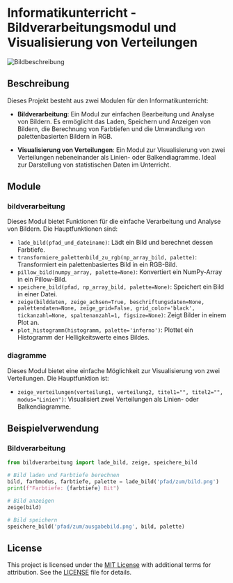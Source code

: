 # Informatikunterricht - Bildverarbeitungsmodul und Visualisierung von Verteilungen
![Bildbeschreibung](csedu_package_img_small.png)

## Beschreibung

Dieses Projekt besteht aus zwei Modulen für den Informatikunterricht:

- **Bildverarbeitung**: Ein Modul zur einfachen Bearbeitung und Analyse von Bildern. Es ermöglicht das Laden, Speichern und Anzeigen von Bildern, die Berechnung von Farbtiefen und die Umwandlung von palettenbasierten Bildern in RGB. 

- **Visualisierung von Verteilungen**: Ein Modul zur Visualisierung von zwei Verteilungen nebeneinander als Linien- oder Balkendiagramme. Ideal zur Darstellung von statistischen Daten im Unterricht.

## Module

### bildverarbeitung

Dieses Modul bietet Funktionen für die einfache Verarbeitung und Analyse von Bildern. Die Hauptfunktionen sind:

- `lade_bild(pfad_und_dateiname)`: Lädt ein Bild und berechnet dessen Farbtiefe.
- `transformiere_palettenbild_zu_rgb(np_array_bild, palette)`: Transformiert ein palettenbasiertes Bild in ein RGB-Bild.
- `pillow_bild(numpy_array, palette=None)`: Konvertiert ein NumPy-Array in ein Pillow-Bild.
- `speichere_bild(pfad, np_array_bild, palette=None)`: Speichert ein Bild in einer Datei.
- `zeige(bilddaten, zeige_achsen=True, beschriftungsdaten=None, palettendaten=None, zeige_grid=False, grid_color='black', tickanzahl=None, spaltenanzahl=1, figsize=None)`: Zeigt Bilder in einem Plot an.
- `plot_histogramm(histogramm, palette='inferno')`: Plottet ein Histogramm der Helligkeitswerte eines Bildes.

### diagramme

Dieses Modul bietet eine einfache Möglichkeit zur Visualisierung von zwei Verteilungen. Die Hauptfunktion ist:

- `zeige_verteilungen(verteilung1, verteilung2, titel1="", titel2="", modus="Linien")`: Visualisiert zwei Verteilungen als Linien- oder Balkendiagramme.

## Beispielverwendung

### Bildverarbeitung

```python
from bildverarbeitung import lade_bild, zeige, speichere_bild

# Bild laden und Farbtiefe berechnen
bild, farbmodus, farbtiefe, palette = lade_bild('pfad/zum/bild.png')
print(f"Farbtiefe: {farbtiefe} Bit")

# Bild anzeigen
zeige(bild)

# Bild speichern
speichere_bild('pfad/zum/ausgabebild.png', bild, palette)

```

## License

This project is licensed under the [MIT License](https://opensource.org/licenses/MIT) with additional terms for attribution. See the [LICENSE](LICENSE) file for details.
